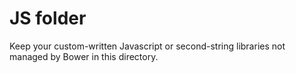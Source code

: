# JS folder

Keep your custom-written Javascript or second-string libraries not managed
by Bower in this directory.
